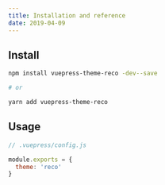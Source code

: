 ```yaml
---
title: Installation and reference
date: 2019-04-09
---
```


## Install

```bash
npm install vuepress-theme-reco -dev--save

# or

yarn add vuepress-theme-reco
```

## Usage

```javascript
// .vuepress/config.js

module.exports = {
  theme: 'reco'
}  
```